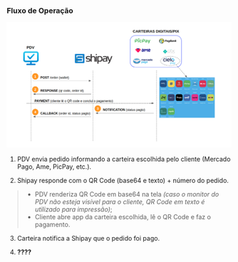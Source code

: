 ### Fluxo de Operação

![Image](03-fluxo_callback.png) 

1. PDV envia pedido informando a carteira escolhida pelo cliente (Mercado Pago, Ame, PicPay, etc.).

2. Shipay responde com o QR Code (base64 e texto) + número do pedido.
> - PDV renderiza QR Code em base64 na tela *(caso o monitor do PDV não esteja visível para o cliente, QR Code em texto é utilizado para impressão)*;
> - Cliente abre app da carteira escolhida, lê o QR Code e faz o pagamento.

3. Carteira notifica a Shipay que o pedido foi pago.

4. **????**

<br>
